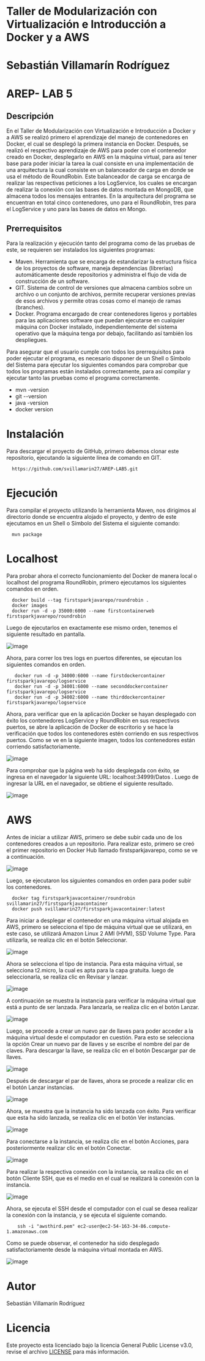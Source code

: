 # Taller de Modularización con Virtualización e Introducción a Docker y a AWS
# Sebastián Villamarín Rodríguez
# AREP- LAB 5

## Descripción
En el Taller de Modularización con Virtualización e Introducción a Docker y a AWS se realizó primero el aprendizaje del manejo de contenedores en Docker, el cual se desplegó la primera instancia en Docker. Después, se realizó el respectivo aprendizaje de AWS para poder con el contenedor creado en Docker, desplegarlo en AWS en la máquina virtual, para así tener base para poder iniciar la tarea la cual consiste en una implementación de una arquitectura la cual consiste en un balanceador de carga en donde se usa el método de RoundRobin. Este balanceador de carga se encarga de realizar las respectivas peticiones a los LogService, los cuales se encargan de realizar la conexión con las bases de datos montada en MongoDB, que almacena todos los mensajes entrantes. En la arquitectura del programa se encuentran en total cinco contenedores, uno para el RoundRobin, tres para el LogService y uno para las bases de datos en Mongo.

## Prerrequisitos
Para la realización y ejecución tanto del programa como de las pruebas de este, se requieren ser instalados los siguientes programas:

  - Maven. Herramienta que se encarga de estandarizar la estructura física de los proyectos de software, maneja dependencias (librerías) automáticamente desde repositorios y           administra el flujo de vida de construcción de un software.
  - GIT. Sistema de control de versiones que almacena cambios sobre un archivo o un conjunto de archivos, permite recuperar versiones previas de esos archivos y permite otras         cosas como el manejo de ramas (branches).
  - Docker. Programa encargado de crear contenedores ligeros y portables para las aplicaciones software que puedan ejecutarse en cualquier máquina con Docker instalado,               independientemente del sistema operativo que la máquina tenga por debajo, facilitando así también los despliegues.
  
Para asegurar que el usuario cumple con todos los prerrequisitos para poder ejecutar el programa, es necesario disponer de un Shell o Símbolo del Sistema para ejecutar los siguientes comandos para comprobar que todos los programas están instalados correctamente, para así compilar y ejecutar tanto las pruebas como el programa correctamente.

  - mvn -version
  - git --version
  - java -version
  - docker version
  
# Instalación
Para descargar el proyecto de GitHub, primero debemos clonar este repositorio, ejecutando la siguiente línea de comando en GIT.

      https://github.com/svillamarin27/AREP-LAB5.git
      
# Ejecución
Para compilar el proyecto utilizando la herramienta Maven, nos dirigimos al directorio donde se encuentra alojado el proyecto, y dentro de este ejecutamos en un Shell o Símbolo del Sistema el siguiente comando:

      mvn package
      
# Localhost
Para probar ahora el correcto funcionamiento del Docker de manera local o localhost del programa RoundRobin, primero ejecutamos los siguientes comandos en orden.

      docker build --tag firstsparkjavarepo/roundrobin .
      docker images
      docker run -d -p 35000:6000 --name firstcontainerweb firstsparkjavarepo/roundrobin
      
Luego de ejecutarlos en exactamente ese mismo orden, tenemos el siguiente resultado en pantalla.

![image](https://user-images.githubusercontent.com/37603257/111008829-f3c77900-835f-11eb-8eac-d391c782089c.png)

Ahora, para correr los tres logs en puertos diferentes, se ejecutan los siguientes comandos en orden.

       docker run -d -p 34000:6000 --name firstdockercontainer firstsparkjavarepo/logservice
       docker run -d -p 34001:6000 --name seconddockercontainer firstsparkjavarepo/logservice
       docker run -d -p 34002:6000 --name thirddockercontainer firstsparkjavarepo/logservice
       
Ahora, para verificar que en la aplicación Docker se hayan desplegado con éxito los contenedores LogService y RoundRobin en sus respectivos puertos, se abre la aplicación de Docker de escritorio y se hace la verificación que todos los contenedores estén corriendo en sus respectivos puertos. Como se ve en la siguiente imagen, todos los contenedores están corriendo satisfactoriamente.

![image](https://user-images.githubusercontent.com/37603257/111009048-8a943580-8360-11eb-8c23-e518f86d6339.png)

Para comprobar que la página web ha sido desplegada con éxito, se ingresa en el navegador la siguiente URL: localhost:34999/Datos . Luego de ingresar la URL en el navegador, se obtiene el siguiente resultado.

![image](https://user-images.githubusercontent.com/37603257/111411319-52fef380-86a8-11eb-8427-f502182e5947.png)

# AWS
Antes de iniciar a utilizar AWS, primero se debe subir cada uno de los contenedores creados a un repositorio. Para realizar esto, primero se creó el primer repositorio en Docker Hub llamado firstsparkjavarepo, como se ve a continuación.

![image](https://user-images.githubusercontent.com/37603257/111009578-00e56780-8362-11eb-93b1-27af049f72bd.png)

Luego, se ejecutaron los siguientes comandos en orden para poder subir los contenedores.

      docker tag firstsparkjavacontainer/roundrobin svillamarin27/firstsparkjavacontainer
      docker push svillamarin27/firstsparkjavacontainer:latest
      
Para iniciar a desplegar el contenedor en una máquina virtual alojada en AWS, primero se selecciona el tipo de máquina virtual que se utilizará, en este caso, se utilizará Amazon Linux 2 AMI (HVM), SSD Volume Type. Para utilizarla, se realiza clic en el botón Seleccionar.

![image](https://user-images.githubusercontent.com/37603257/111010042-566e4400-8363-11eb-8fa3-0b7b4316534c.png)

Ahora se selecciona el tipo de instancia. Para esta máquina virtual, se selecciona t2.micro, la cual es apta para la capa gratuita. luego de seleccionarla, se realiza clic en Revisar y lanzar.

![image](https://user-images.githubusercontent.com/37603257/111010126-8fa6b400-8363-11eb-8f49-d94ea1644b83.png)

A continuación se muestra la instancia para verificar la máquina virtual que está a punto de ser lanzada. Para lanzarla, se realiza clic en el botón Lanzar.

![image](https://user-images.githubusercontent.com/37603257/111010190-bd8bf880-8363-11eb-92ee-e6a596400ecf.png)

Luego, se procede a crear un nuevo par de llaves para poder acceder a la máquina virtual desde el computador en cuestión. Para esto se selecciona la opción Crear un nuevo par de llaves y se escribe el nombre del par de claves. Para descargar la llave, se realiza clic en el botón Descargar par de llaves.

![image](https://user-images.githubusercontent.com/37603257/111010265-fcba4980-8363-11eb-8035-386d05b642a1.png)

Después de descargar el par de llaves, ahora se procede a realizar clic en el botón Lanzar instancias.

![image](https://user-images.githubusercontent.com/37603257/111010342-34c18c80-8364-11eb-9699-f5a30fe5f558.png)

Ahora, se muestra que la instancia ha sido lanzada con éxito. Para verificar que esta ha sido lanzada, se realiza clic en el botón Ver instancias.

![image](https://user-images.githubusercontent.com/37603257/111010396-663a5800-8364-11eb-9f90-cbebe3a52fcc.png)

Para conectarse a la instancia, se realiza clic en el botón Acciones, para posteriormente realizar clic en el botón Conectar.

![image](https://user-images.githubusercontent.com/37603257/111010457-9a157d80-8364-11eb-80bd-ff9456551092.png)

Para realizar la respectiva conexión con la instancia, se realiza clic en el botón Cliente SSH, que es el medio en el cual se realizará la conexión con la instancia.

![image](https://user-images.githubusercontent.com/37603257/111010534-cfba6680-8364-11eb-9cf4-f7bfb741ce18.png)

Ahora, se ejecuta el SSH desde el computador con el cual se desea realizar la conexión con la instancia, y se ejecuta el siguiente comando.

        ssh -i "awsthird.pem" ec2-user@ec2-54-163-34-86.compute-1.amazonaws.com
        
Como se puede observar, el contenedor ha sido desplegado satisfactoriamente desde la máquina virtual montada en AWS.

![image](https://user-images.githubusercontent.com/37603257/111411509-b12bd680-86a8-11eb-9c45-5fc895e8101f.png)
 
 # Autor
 Sebastián Villamarín Rodríguez
 
 # Licencia

Este proyecto esta licenciado bajo la licencia General Public License v3.0, revise el archivo [LICENSE](LICENSE) para más información.
